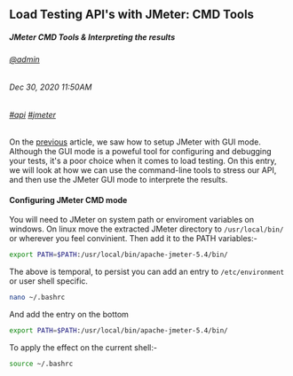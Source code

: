 ## Load Testing API's with JMeter: CMD Tools
##### *JMeter CMD Tools &amp; Interpreting the results*
###### [@admin](/whoami)
###### Dec 30, 2020 11:50AM
###### [#api]() [#jmeter]()

On the [previous](/blog/load-testing-apis-jmeter-gui) article, we saw how to setup JMeter with GUI mode. Although the GUI mode is a poweful tool for configuring and debugging your tests, it's a poor choice when it comes to load testing. On this entry, we will look at how we can use the command-line tools to stress our API, and then use the JMeter GUI mode to interprete the results.

#### Configuring JMeter CMD mode

You will need to JMeter on system path or enviroment variables on windows. On linux move the extracted JMeter directory to `/usr/local/bin/` or wherever you feel convinient. Then add it to the PATH variables:-

```sh
export PATH=$PATH:/usr/local/bin/apache-jmeter-5.4/bin/
```
The above is temporal, to persist you can add an entry to `/etc/environment` or user shell specific.

```sh
nano ~/.bashrc
```
 And add the entry on the bottom
 
 ```sh
export PATH=$PATH:/usr/local/bin/apache-jmeter-5.4/bin/
```
To apply the effect on the current shell:-

```sh
source ~/.bashrc
```

 
